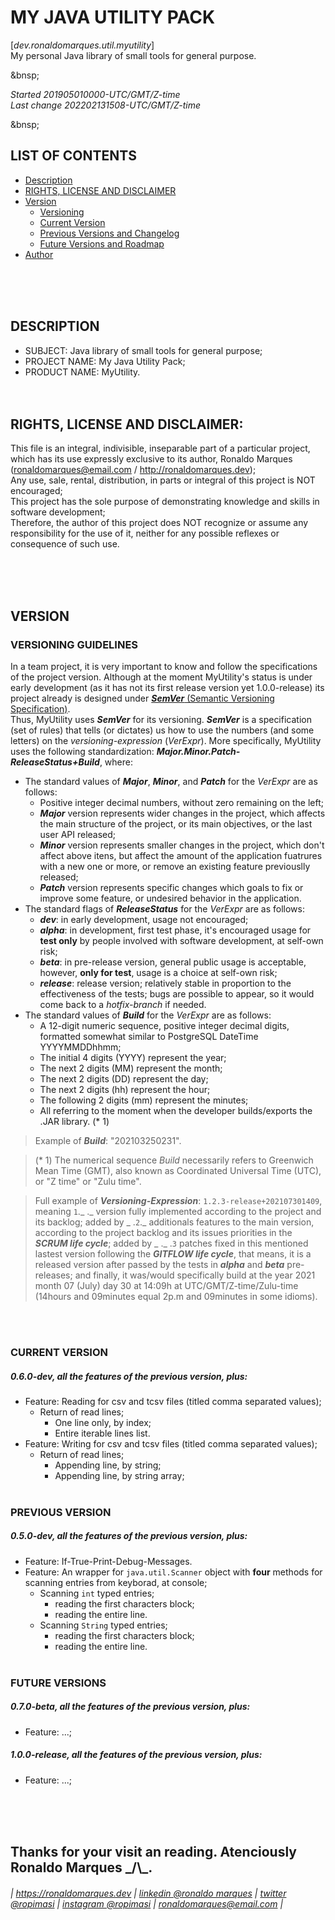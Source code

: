 # MY JAVA UTILITY PACK
[*dev.ronaldomarques.util.myutility*]  
My personal Java library of small tools for general purpose.  
  
&bnsp;  
  
*Started 201905010000-UTC/GMT/Z-time*  
*Last change 202202131508-UTC/GMT/Z-time*  
  
&bnsp;  
  
## LIST OF CONTENTS
* [Description](#description)
* [RIGHTS, LICENSE AND DISCLAIMER](#rights)
* [Version](#version)
  + [Versioning](#versioning)
  + [Current Version](#current)
  + [Previous Versions and Changelog](#previous)
  + [Future Versions and Roadmap](#future)
* [Author](#author)  
  
&nbsp;  
&nbsp;  
&nbsp;  
  
<a name="description"></a>
## DESCRIPTION
* SUBJECT:        Java library of small tools for general purpose;
* PROJECT NAME:   My Java Utility Pack;
* PRODUCT NAME:   MyUtility.
&nbsp;  
&nbsp;  
&nbsp;  

<a name="rights"></a>
## RIGHTS, LICENSE AND DISCLAIMER:
This file is an integral, indivisible, inseparable part of a particular project, which has its use expressly exclusive to its author, Ronaldo Marques (ronaldomarques@email.com / http://ronaldomarques.dev);  
Any use, sale, rental, distribution, in parts or integral of this project is NOT encouraged;  
This project has the sole purpose of demonstrating knowledge and skills in software development;  
Therefore, the author of this project does NOT recognize or assume any responsibility for the use of it, neither for any possible reflexes or consequence of such use.  
  
&nbsp;  
&nbsp;  
&nbsp;  
  
<a name="version"></a>
## VERSION
<a name="versioning"></a>
### VERSIONING GUIDELINES
In a team project, it is very important to know and follow the specifications of the project version. Although at the moment MyUtility's status is under early development (as it has not its first release version yet 1.0.0-release) its project already is designed under [**_SemVer_** (Semantic Versioning Specification)](http://semver.org/).  
Thus, MyUtility uses **_SemVer_** for its versioning. **_SemVer_** is a specification (set of rules) that tells (or dictates) us how to use the numbers (and some letters) on the _versioning-expression_ (_VerExpr_). More specifically, MyUtility uses the following standardization: **_Major.Minor.Patch-ReleaseStatus+Build_**, where:
* The standard values of **_Major_**, **_Minor_**, and **_Patch_** for the _VerExpr_ are as follows:
  + Positive integer decimal numbers, without zero remaining on the left;
  + **_Major_** version represents wider changes in the project, which affects the main structure of the project, or its main objectives, or the last user API released;
  + **_Minor_** version represents smaller changes in the project, which don't affect above itens, but affect the amount of the application fuatrures with a new one or more, or remove an existing feature previouslly released;
  + **_Patch_** version represents specific changes which goals to fix or improve some feature, or undesired behavior in the application.  
* The standard flags of **_ReleaseStatus_** for the _VerExpr_ are as follows:
  + **_dev_**: in early development, usage not encouraged;
  + **_alpha_**: in development, first test phase, it's encouraged usage for **test only** by people involved with software development, at self-own risk;
  + **_beta_**: in pre-release version, general public usage is acceptable, however, **only for test**, usage is a choice at self-own risk;
  + **_release_**: release version; relatively stable in proportion to the effectiveness of the tests; bugs are possible to appear, so it would come back to a _hotfix-branch_ if needed.
* The standard values of **_Build_** for the _VerExpr_ are as follows:
  + A 12-digit numeric sequence, positive integer decimal digits, formatted somewhat similar to PostgreSQL DateTime YYYYMMDDhhmm;
  + The initial 4 digits (YYYY) represent the year;
  + The next 2 digits (MM) represent the month;
  + The next 2 digits (DD) represent the day;
  + The next 2 digits (hh) represent the hour;
  + The following 2 digits (mm) represent the minutes;
  + All referring to the moment when the developer builds/exports the .JAR library. (* 1)  
  
> Example of **_Build_**: "202103250231".  
  
> (* 1) The numerical sequence _Build_ necessarily refers to Greenwich Mean Time (GMT), also known as Coordinated Universal Time (UTC), or "Z time" or "Zulu time".  
  
> Full example of **_Versioning-Expression_**: `1.2.3-release+202107301409`, meaning `1`._ ._ version fully implemented according to the project and its backlog; added by _ .`2`._ additionals features to the main version, according to the project backlog and its issues priorities in the **_SCRUM life cycle_**; added by _ ._ .`3` patches fixed in this mentioned lastest version following the **_GITFLOW life cycle_**, that means, it is a released version after passed by the tests in **_alpha_** and **_beta_** pre-releases; and finally, it was/would specifically build at the year 2021 month 07 (July) day 30 at 14:09h at UTC/GMT/Z-time/Zulu-time (14hours and 09minutes equal 2p.m and 09minutes in some idioms).  
  
&nbsp;  
&nbsp;  
  
<a name="current"></a>
### CURRENT VERSION
##### 0.6.0-dev, all the features of the previous version, plus:
* Feature: Reading for csv and tcsv files (titled comma separated values);
  + Return of read lines;
    - One line only, by index;
    - Entire iterable lines list.
* Feature: Writing for csv and tcsv files (titled comma separated values);
  + Return of read lines;
    - Appending line, by string;
    - Appending line, by string array;
&nbsp;  
&nbsp;  
  
<a name="previous"></a>
### PREVIOUS VERSION
##### 0.5.0-dev, all the features of the previous version, plus:
* Feature: If-True-Print-Debug-Messages.
* Feature: An wrapper for `java.util.Scanner` object with **four** methods for scanning entries from keyborad, at console;
  + Scanning `int` typed entries;
    - reading the first characters block;
    - reading the entire line.
  + Scanning `String` typed entries;
    - reading the first characters block;
    - reading the entire line.
&nbsp;  
&nbsp;  
  
<a name="future"></a>
### FUTURE VERSIONS
##### 0.7.0-beta, all the features of the previous version, plus:
* Feature: ...;
&nbsp;  
##### 1.0.0-release, all the features of the previous version, plus:
* Feature: ...;  
  
&nbsp;  
&nbsp;  
&nbsp;  
  
<a name="author"></a>
## Thanks for your visit an reading. Atenciously Ronaldo Marques \_/\\_.
###### | https://ronaldomarques.dev | [linkedin @ronaldo marques](https://linkedin.com/in/ropimasi/) | [twitter @ropimasi](https://twitter.com/ropimasi/) | [instagram @ropimasi](https://instagram.com/ropimasi/) | ronaldomarques@email.com |  
&nbsp;  
  
  
  
